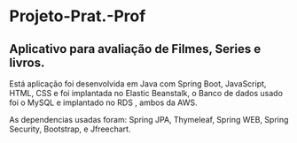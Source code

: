 # Projeto-Prat.-Prof
## Aplicativo para avaliação de Filmes, Series e livros.

Está aplicação foi desenvolvida em Java com Spring Boot, JavaScript, HTML, CSS e foi implantada no Elastic Beanstalk, o Banco de dados usado foi o MySQL e implantado no RDS , ambos da AWS.

As dependencias usadas foram: Spring JPA, Thymeleaf, Spring WEB, Spring Security, Bootstrap, e Jfreechart.
